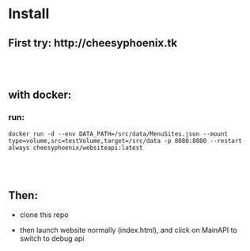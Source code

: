 <h1>Install</h1>
<h2>First try: http://cheesyphoenix.tk</h2>
</br>
</br>
<h2>with docker:</h2>
  <h3>run:</h3> 
    <pre><code>docker run -d --env DATA_PATH=/src/data/MenuSites.json --mount type=volume,src=testVolume,target=/src/data -p 8080:8080 --restart always cheesyphoenix/websiteapi:latest</code></pre>
</br>
</br>
<h2>Then:</h2>
<ul>
  <li><p>clone this repo</p></li>
  <li><p>then launch website normally (index.html), and click on MainAPI to switch to debug api</p></li>
</ul>



